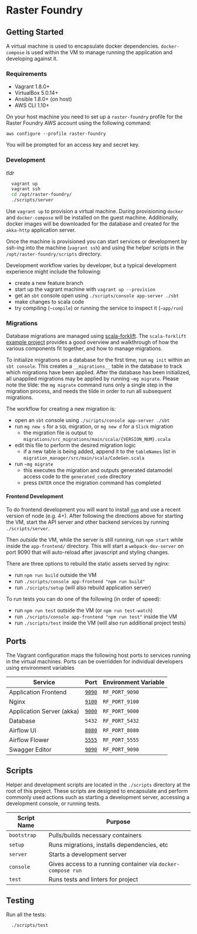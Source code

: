 # Raster Foundry

## Getting Started

A virtual machine is used to encapsulate docker dependencies. `docker-compose` is used within the VM to manage running the application and developing against it.

### Requirements
- Vagrant 1.8.0+
- VirtualBox 5.0.14+
- Ansible 1.8.0+ (on host)
- AWS CLI 1.10+

On your host machine you need to set up a `raster-foundry` profile for the Raster Foundry AWS account using the following command:
```
aws configure --profile raster-foundry
```
You will be prompted for an access key and secret key.

### Development

_tldr_
```bash
  vagrant up
  vagrant ssh
  cd /opt/raster-foundry/
  ./scripts/server
```

Use `vagrant up` to provision a virtual machine. During provisioning `docker` and `docker-compose` will be installed on the guest machine. Additionally, docker images will be downloaded for the database and created for the `akka-http` application server.

Once the machine is provisioned you can start services or development by ssh-ing into the machine (`vagrant ssh`) and using the helper scripts in the `/opt/raster-foundry/scripts` directory.

Development workflow varies by developer, but a typical development experience might include the following:
 - create a new feature branch
 - start up the vagrant machine with `vagrant up --provision`
 - get an `sbt` console open using `./scripts/console app-server ./sbt`
 - make changes to scala code
 - try compiling (`~compile`) or running the service to inspect it (`~app/run`)

### Migrations

Database migrations are managed using [scala-forklift](https://github.com/lastland/scala-forklift). The `scala-forklift` [example project](https://github.com/lastland/scala-forklift/tree/develop/example) provides a good overview and walkthrough of how the various components fit together, and how to manage migrations.

To initialize migrations on a database for the first time, run `mg init` within an `sbt console`. This creates a `__migrations__` table in the database to track which migrations have been applied. After the database has been initialized, all unapplied migrations may be applied by running `~mg migrate`. Please note the tilde: the `mg migrate` command runs only a single step in the migration process, and needs the tilde in order to run all subsequent migrations.

The workflow for creating a new migration is:
 - open an `sbt` console using `./scripts/console app-server ./sbt`
 - run `mg new s` for a `SQL` migration, or `mg new d` for a `Slick` migration
   - the migration file is output to `migrations/src_migrations/main/scala/{VERSION_NUM}.scala`
 - edit this file to perform the desired migration logic
   - if a new table is being added, append it to the `tableNames` list in `migration_manager/src/main/scala/CodeGen.scala`
 - run `~mg migrate`
   - this executes the migration and outputs generated datamodel access code to the `generated_code` directory
   - press `ENTER` once the migration command has completed

#### Frontend Development

To do frontend development you will want to install [`nvm`](https://github.com/creationix/nvm#install-script) and use a recent version of node (e.g. 4+). After following the directions above for starting the VM, start the API server and other backend services by running `./scripts/server`.

Then _outside_ the VM, while the server is still running, run `npm start` while inside the `app-frontend/` directory. This will start a `webpack-dev-server` on port 9090 that will auto-reload after javascript and styling changes.

There are three options to rebuild the static assets served by nginx:
 - run `npm run build` outside the VM
 - run `./scripts/console app-frontend "npm run build"`
 - run `./scripts/setup` (will also rebuild application server)
 
To run tests you can do one of the following (in order of speed):
 - run `npm run test` outside the VM (or `npm run test-watch`)
 - run `./scripts/console app-frontend "npm run test"` inside the VM
 - run `./scripts/test` inside the VM (will also run additional project tests)

## Ports

The Vagrant configuration maps the following host ports to services running in the virtual machines. Ports can be overridden for individual developers using environment variables

| Service                   | Port                            | Environment Variable |
|---------------------------|---------------------------------|----------------------|
| Application Frontend      | [`9090`](http://localhost:9090) | `RF_PORT_9090`       |
| Nginx                     | [`9100`](http://localhost:9100) | `RF_PORT_9100`       |
| Application Server (akka) | [`9000`](http://localhost:9000) | `RF_PORT_9000`       |
| Database                  | `5432`                          | `RF_PORT_5432`       |
| Airflow UI                | [`8080`](http://localhost:8080) | `RF_PORT_8080`       |
| Airflow Flower            | [`5555`](http://localhost:5555) | `RF_PORT_5555`       |
| Swagger Editor            | [`9090`](http://localhost:9090) | `RF_PORT_9090`       |


## Scripts

Helper and development scripts are located in the `./scripts` directory at the root of this project. These scripts are designed to encapsulate and perform commonly used actions such as starting a development server, accessing a development console, or running tests.

| Script Name | Purpose                                                      |
|-------------|--------------------------------------------------------------|
| `bootstrap` | Pulls/builds necessary containers                            |
| `setup`     | Runs migrations, installs dependencies, etc                  |
| `server`    | Starts a development server                                  |
| `console`   | Gives access to a running container via `docker-compose run` |
| `test`      | Runs tests and linters for project                           |

## Testing

Run all the tests:

```bash
  ./scripts/test
```
